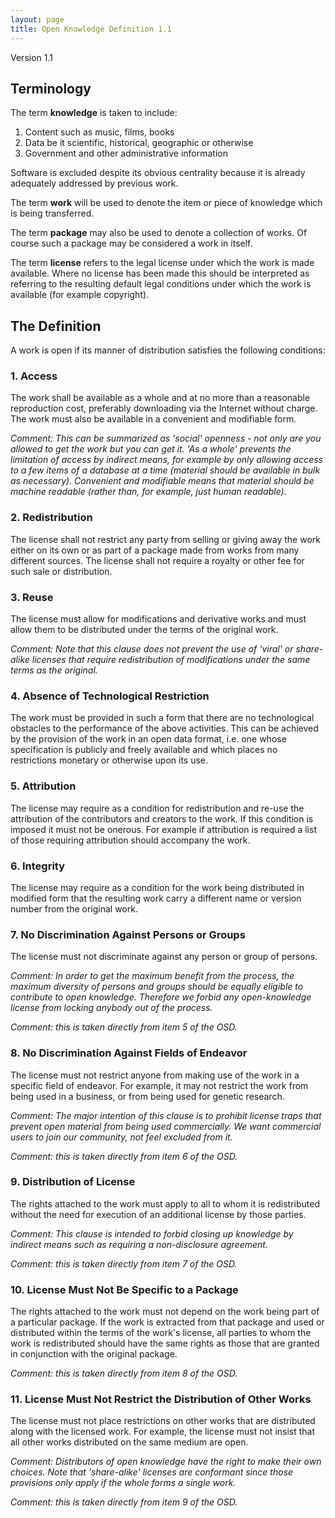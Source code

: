 ```yaml
---
layout: page
title: Open Knowledge Definition 1.1
---
```


Version 1.1

## Terminology 

The term **knowledge** is taken to include:

  1. Content such as music, films, books
  2. Data be it scientific, historical, geographic or otherwise
  3. Government and other administrative information

Software is excluded despite its obvious centrality because it is already adequately addressed by previous work.

The term **work** will be used to denote the item or piece of knowledge which is being transferred.

The term **package** may also be used to denote a collection of works. Of course such a package may be considered a work in itself.

The term **license** refers to the legal license under which the work is made available. Where no license has been made this should be interpreted as referring to the resulting default legal conditions under which the work is available (for example copyright).

## The Definition 

A work is open if its manner of distribution satisfies the following conditions:

### 1. Access 

The work shall be available as a whole and at no more than a reasonable reproduction cost, preferably downloading via the Internet without charge. The work must also be available in a convenient and modifiable form.

*Comment: This can be summarized as 'social' openness - not only are you allowed to get the work but you can get it. 'As a whole' prevents the limitation of access by indirect means, for example by only allowing access to a few items of a database at a time (material should be available in bulk as necessary). Convenient and modifiable means that material should be machine readable (rather than, for example, just human readable).*

### 2. Redistribution 

The license shall not restrict any party from selling or giving away the work either on its own or as part of a package made from works from many different sources. The license shall not require a royalty or other fee for such sale or distribution.

### 3. Reuse 

The license must allow for modifications and derivative works and must allow them to be distributed under the terms of the original work.

*Comment: Note that this clause does not prevent the use of 'viral' or share-alike licenses that require redistribution of modifications under the same terms as the original.*

### 4. Absence of Technological Restriction 

The work must be provided in such a form that there are no technological obstacles to the performance of the above activities. This can be achieved by the provision of the work in an open data format, i.e. one whose specification is publicly and freely available and which places no restrictions monetary or otherwise upon its use.

### 5. Attribution 

The license may require as a condition for redistribution and re-use the attribution of the contributors and creators to the work. If this condition is imposed it must not be onerous. For example if attribution is required a list of those requiring attribution should accompany the work.

### 6. Integrity 

The license may require as a condition for the work being distributed in modified form that the resulting work carry a different name or version number from the original work.

### 7. No Discrimination Against Persons or Groups 

The license must not discriminate against any person or group of persons.

*Comment: In order to get the maximum benefit from the process, the maximum diversity of persons and groups should be equally eligible to contribute to open knowledge. Therefore we forbid any open-knowledge license from locking anybody out of the process.*

*Comment: this is taken directly from item 5 of the OSD.*

### 8. No Discrimination Against Fields of Endeavor 

The license must not restrict anyone from making use of the work in a specific field of endeavor. For example, it may not restrict the work from being used in a business, or from being used for genetic research.

*Comment: The major intention of this clause is to prohibit license traps that prevent open material from being used commercially. We want commercial users to join our community, not feel excluded from it.*

*Comment: this is taken directly from item 6 of the OSD.*

### 9. Distribution of License 

The rights attached to the work must apply to all to whom it is redistributed without the need for execution of an additional license by those parties.

*Comment: This clause is intended to forbid closing up knowledge by indirect means such as requiring a non-disclosure agreement.*

*Comment: this is taken directly from item 7 of the OSD.*

### 10. License Must Not Be Specific to a Package 

The rights attached to the work must not depend on the work being part of a particular package. If the work is extracted from that package and used or distributed within the terms of the work's license, all parties to whom the work is redistributed should have the same rights as those that are granted in conjunction with the original package.

*Comment: this is taken directly from item 8 of the OSD.*

### 11. License Must Not Restrict the Distribution of Other Works 

The license must not place restrictions on other works that are distributed along with the licensed work. For example, the license must not insist that all other works distributed on the same medium are open.

*Comment: Distributors of open knowledge have the right to make their own choices. Note that 'share-alike' licenses are conformant since those provisions only apply if the whole forms a single work.*

*Comment: this is taken directly from item 9 of the OSD.*
